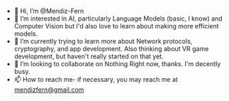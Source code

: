 - 👋 Hi, I’m @Mendiz-Fern
- 👀 I’m interested in AI, particularly Language Models (basic, I know) and Computer Vision but I'd also love to learn about making more efficient models.
- 🌱 I’m currently trying to learn more about Network protocols, cryptography, and app development. Also thinking about VR game development, but haven't really started on that yet. 
- 💞️ I’m looking to collaborate on Nothing Right now, thanks. I'm decently busy.
- 📫 How to reach me- if necessary, you may reach me at mendizfern@gmail.com

<!---
Mendiz-Fern/Mendiz-Fern is a ✨ special ✨ repository because its `README.md` (this file) appears on your GitHub profile.
You can click the Preview link to take a look at your changes.
--->
